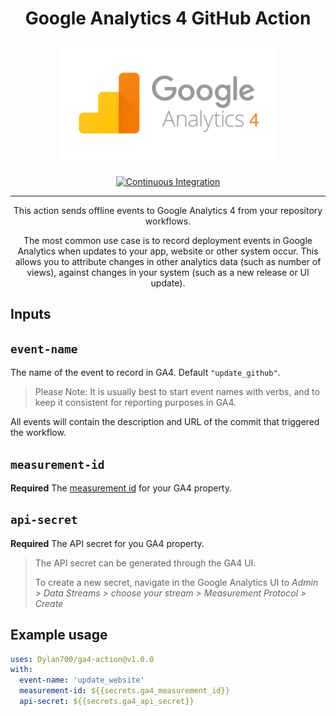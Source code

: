 <div align="center">
<h1>Google Analytics 4 GitHub Action</h1>

<img alt="GA4 Logo" src="./images/GA4-logo.png" height=200>

[![Continuous Integration](https://github.com/Dylan700/ga4-action/actions/workflows/ci.yaml/badge.svg)](https://github.com/Dylan700/ga4-action/actions/workflows/ci.yaml)

<hr>

This action sends offline events to Google Analytics 4 from your repository workflows.

The most common use case is to record deployment events in Google Analytics when updates to your app, website or other system occur. This allows you to attribute changes in other analytics data (such as number of views), against changes in your system (such as a new release or UI update).
</div>

## Inputs

## `event-name`

The name of the event to record in GA4. Default `"update_github"`.

> Please Note: It is usually best to start event names with verbs, and to keep it consistent for reporting purposes in GA4.

All events will contain the description and URL of the commit that triggered the workflow.

## `measurement-id`

**Required** The [measurement id](https://support.google.com/analytics/answer/12270356?hl=en) for your GA4 property.
>

## `api-secret`

**Required** The API secret for you GA4 property.

> The API secret can be generated through the GA4 UI.
>
> To create a new secret, navigate in the Google Analytics UI to *Admin > Data Streams > choose your stream > Measurement Protocol > Create*

## Example usage

```yaml
uses: Dylan700/ga4-action@v1.0.0
with:
  event-name: 'update_website'
  measurement-id: ${{secrets.ga4_measurement_id}}
  api-secret: ${{secrets.ga4_api_secret}}
```